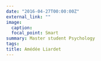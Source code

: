 ```yaml
---
date: "2016-04-27T00:00:00Z"
external_link: ""
image:
  caption: 
  focal_point: Smart
summary: Master student Psychology
tags: 
title: Amédée Liardet
---
```

